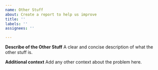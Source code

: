 ```yaml
---
name: Other Stuff
about: Create a report to help us improve
title: ''
labels: ''
assignees: ''

---
```


**Describe of the Other Stuff**
A clear and concise description of what the other stuff is.

**Additional context**
Add any other context about the problem here.